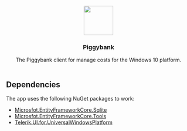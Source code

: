 <p align="center">
  <a>
    <img src="https://github.com/denmaklucky/piggybank/blob/dev/src/piggy-bank-uwp/Assets/Square44x44Logo.scale-400.png"
      width=80 height=80>
  </a>
  
  <h3 align="center">Piggybank</h3>

  <p align="center">
    The Piggybank client for manage costs for the Windows 10 platform.
    <br>
    <br>    
  </p>
</p>

## Dependencies
The app uses the following NuGet packages to work:
* [Microsfot.EntityFrameworkCore.Sqlite](https://www.nuget.org/packages/Microsoft.EntityFrameworkCore.Sqlite/2.1.0-preview2-final)
* [Microsfot.EntityFrameworkCore.Tools](https://www.nuget.org/packages/Microsoft.EntityFrameworkCore.Tools/2.1.0-preview2-final)
* [Telerik.UI.for.UniversalWindowsPlatform](https://www.nuget.org/packages/Telerik.UI.for.UniversalWindowsPlatform/)
